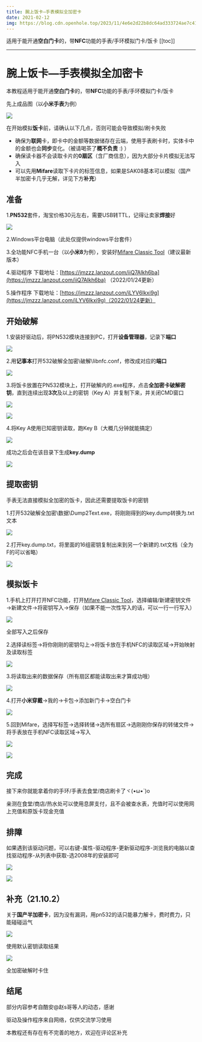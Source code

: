```yaml
---
title: 腕上饭卡—手表模拟全加密卡
date: 2021-02-12
img: https://blog.cdn.openhole.top/2023/11/4e6e2d22b8dc64ad333724ae7c413c7f.webp
---
```


适用于能开通**空白门卡**的，带**NFC**功能的手表/手环模拟门卡/饭卡
[[toc]]

---

# 腕上饭卡—手表模拟全加密卡

本教程适用于能开通**空白门卡**的，带**NFC**功能的手表/手环模拟门卡/饭卡

先上成品图（以**小米手表**为例）

![](https://blog.cdn.openhole.top/2023/11/4e6e2d22b8dc64ad333724ae7c413c7f.webp)

在开始模拟**饭卡**前，请确认以下几点，否则可能会导致模拟/刷卡失败

*   确保为**联网**卡，即卡中的金额等数据储存在云端，使用手表刷卡时，实体卡中的金额也会**同步**变化。（被请喝茶了**概不负责** :) ）
*   确保读卡器不会读取卡片的**0扇区**（含厂商信息），因为大部分卡片模拟无法写入
*   可以先用**Mifare**读取下卡片的标签信息，如果是SAK08基本可以模拟（国产半加密卡几乎无解，详见下方**补充**）

## 准备

1.**PN532**套件，淘宝价格30元左右，需要USB转TTL，记得让卖家**焊接**好

![](https://blog.cdn.openhole.top/2023/11/05a4ce64ed6c26bfd188633c913ec4bc.webp)

2.Windows平台电脑（此处仅提供windows平台套件）

3.全功能NFC手机一台（以**小米8**为例），安装好[Mifare Classic Tool](https://www.icaria.de/mct/releases/)（建议最新版本）

4.驱动程序 下载地址：[https://jmzzz.lanzout.com/iiQ7Alkh6ba](https://jmzzz.lanzout.com/iiQ7Alkh6ba) （2022/01/24更新）

5.操作程序 下载地址：[https://jmzzz.lanzout.com/iLYV6lkxi9g](https://jmzzz.lanzout.com/iLYV6lkxi9g)（2022/01/24更新）

## 开始破解

1.安装好驱动后，将PN532模块连接到PC，打开**设备管理器**，记录下**端口**

![](https://blog.cdn.openhole.top/2023/11/989c94594a793c1fda19b1a7ffd18700.webp)

2.用**记事本**打开532破解全加密\\破解\\libnfc.conf，修改成对应的**端口**

![](https://blog.cdn.openhole.top/2023/11/96c7eb8fa6bbdd88bc94a5a1eb98e60d.webp)

3.将饭卡放置在PN532模块上，打开破解内的.exe程序，点击**全加密卡破解密钥**，直到连续出现**3次**及以上的密钥（Key A）并复制下来，并关闭CMD窗口

![](https://blog.cdn.openhole.top/2023/11/a07ca19d6995f456320c575587d2f9a1.webp)

![](https://blog.cdn.openhole.top/2023/11/b165ba29b3cbfd5b1e63a3b978023d36.webp)

4.将Key A使用已知密钥读取，跑Key B（大概几分钟就能搞定）

![](https://blog.cdn.openhole.top/2023/11/d459c6deb59aef32e1d58ea69e332167.webp)

成功之后会在该目录下生成**key.dump**

![](https://blog.cdn.openhole.top/2023/11/adee036bcff76041d7729487e41a054e.webp)

## 提取密钥

手表无法直接模拟全加密的饭卡，因此还需要提取饭卡的密钥

1.打开532破解全加密\\数据\\Dump2Text.exe，将刚刚得到的key.dump转换为.txt文本

![](https://blog.cdn.openhole.top/2023/11/0863d5238bfb0a2b0f844cc8f638ebf3.webp)

2.打开key.dump.txt，将里面的16组密钥复制出来到另一个新建的.txt文档（全为F的可以省略）

![](https://blog.cdn.openhole.top/2023/11/c0640564ea47db6ac2ed06fd01beb7f0.webp)

## 模拟饭卡

1.手机上打开打开NFC功能，打开[Mifare Classic Tool](https://www.icaria.de/mct/releases/)，选择编辑/新建密钥文件→新建文件→将密钥写入→保存（如果不能一次性写入的话，可以一行一行写入）

![](https://blog.cdn.openhole.top/2023/11/ff1b6a78e818a49aa3e867d99c614289.webp)

全部写入之后保存

2.选择读标签→将你刚刚的密钥勾上→将饭卡放在手机NFC的读取区域→开始映射及读取标签

![](https://blog.cdn.openhole.top/2023/11/c342fe60d035bd17c682875d4c4df4e5.webp)

3.将读取出来的数据保存（所有扇区都能读取出来才算成功哦）

![](https://blog.cdn.openhole.top/2023/11/d85bcdd3372406f05e06accb22551810.webp)

4.打开**小米穿戴**→我的→卡包→添加新门卡→空白门卡

![](https://blog.cdn.openhole.top/2023/11/b3ae09e12cfe2761867a9ba61e345432.webp)

5.回到Mifare，选择写标签→选择转储→选所有扇区→选刚刚你保存的转储文件→将手表放在手机NFC读取区域→写入

![](https://blog.cdn.openhole.top/2023/11/f26054a0df6965e512ae111b966691bc.webp)

![](https://blog.cdn.openhole.top/2023/11/7c5d37aec03a0d17dcd173f7168c7670.webp)

## 完成

接下来你就能拿着你的手环/手表去食堂/商店刷卡了ヾ(•ω•\`)o

亲测在食堂/商店/热水处可以使用息屏支付，且不会被查水表，充值时可以使用网上充值和原饭卡现金充值

## 排障

如果遇到该驱动问题，可以右键-属性-驱动程序-更新驱动程序-浏览我的电脑以查找驱动程序-从列表中获取-选2008年的安装即可

![](https://blog.cdn.openhole.top/2023/11/da2c4eaa77abf35152b3f16e2758c5d3.webp)

![](https://blog.cdn.openhole.top/2023/11/831060f3503afd7b2375c8cfe97300de.webp)

## 补充（21.10.2）

关于**国产半加密卡**，因为没有漏洞，用pn532的话只能暴力解卡，费时费力，只能碰碰运气

![](https://blog.cdn.openhole.top/2023/11/bcd588562353adaabc7bba59378e11e1.webp)

使用默认密钥读取结果

![](https://blog.cdn.openhole.top/2023/11/c3413886b68bc7472195d0d44ae8b0e6.webp)

全加密破解时卡住

## 结尾

部分内容参考自酷安@赵s哥等人的动态，感谢

驱动及操作程序来自网络，仅供交流学习使用

本教程还有存在有不完善的地方，欢迎在评论区补充